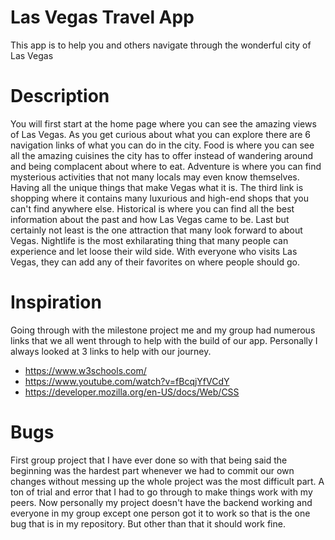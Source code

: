Las Vegas Travel App
======================

This app is to help you and others navigate through the wonderful city of Las Vegas

Description
=============

You will first start at the home page where you can see the amazing views of Las Vegas. As you get curious about what you can explore there are 6 navigation links of what you can do in the city. Food is where you can see all the amazing cuisines the city has to offer instead of wandering around and being complacent about where to eat. Adventure is where you can find mysterious activities that not many locals may even know themselves. Having all the unique things that make Vegas what it is. The third link is shopping where it contains many luxurious and high-end shops that you can't find anywhere else. Historical is where you can find all the best information about the past and how Las Vegas came to be. Last but certainly not least is the one attraction that many look forward to about Vegas. Nightlife is the most exhilarating thing that many people can experience and let loose their wild side. With everyone who visits Las Vegas, they can add any of their favorites on where people should go. 

Inspiration
===========

Going through with the milestone project me and my group had numerous links that we all went through to help with the build of our app. Personally I always looked at 3 links to help with our journey.

* https://www.w3schools.com/
* https://www.youtube.com/watch?v=fBcqjYfVCdY
* https://developer.mozilla.org/en-US/docs/Web/CSS

Bugs
====

First group project that I have ever done so with that being said the beginning was the hardest part whenever we had to commit our own changes without messing up the whole project was the most difficult part. 
A ton of trial and error that I had to go through to make things work with my peers. Now personally my project doesn't have the backend working and everyone in my group except one person got it to work so that is the one bug that is in my repository. But other than that it should work fine.





